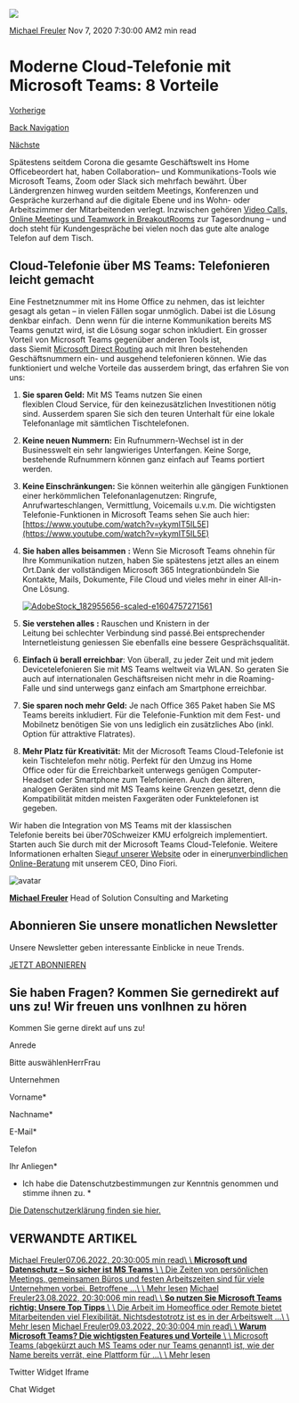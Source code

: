 ![](https://25917640.fs1.hubspotusercontent-eu1.net/hub/25917640/hubfs/AdobeStock_182955656-scaled-e1604757271561.webp?width=300&name=AdobeStock_182955656-scaled-e1604757271561.webp)

[Michael Freuler](https://blog.dinotronic.ch/author/michael-freuler) Nov 7, 2020 7:30:00 AM2 min read

# Moderne Cloud-Telefonie mit Microsoft Teams: 8 Vorteile

[Vorherige](https://blog.dinotronic.ch/blog/cloud-en/die-top-5-der-digital-workplace-trends-2021)

[Back Navigation](https://blog.dinotronic.ch/)

[Nächste](https://blog.dinotronic.ch/blog/vietnam/die-vietnamesischen-kollegen-sind-bestens-im-team-integriert)

Spätestens seitdem Corona die gesamte Geschäftswelt ins Home Officebeordert hat, haben Collaboration– und Kommunikations-Tools wie Microsoft Teams, Zoom oder Slack sich mehrfach bewährt. Über Ländergrenzen hinweg wurden seitdem Meetings, Konferenzen und Gespräche kurzerhand auf die digitale Ebene und ins Wohn- oder Arbeitszimmer der Mitarbeitenden verlegt. Inzwischen gehören [Video Calls, Online Meetings und Teamwork in BreakoutRooms](https://www.dinotronic.ch/blog/digital-workplace/online-meetings-revolutionieren-die-zusammenarbeit/) zur Tagesordnung – und doch steht für Kundengespräche bei vielen noch das gute alte analoge Telefon auf dem Tisch.

## Cloud-Telefonie über MS Teams: Telefonieren leicht gemacht

Eine Festnetznummer mit ins Home Office zu nehmen, das ist leichter gesagt als getan – in vielen Fällen sogar unmöglich. Dabei ist die Lösung denkbar einfach.  Denn wenn für die interne Kommunikation bereits MS Teams genutzt wird, ist die Lösung sogar schon inkludiert. Ein grosser Vorteil von Microsoft Teams gegenüber anderen Tools ist, dass Siemit [Microsoft Direct Routing](https://www.microsoft.com/de-ch/microsoft-365/microsoft-teams/voice-calling?market=ch) auch mit Ihren bestehenden Geschäftsnummern ein- und ausgehend telefonieren können. Wie das funktioniert und welche Vorteile das ausserdem bringt, das erfahren Sie von uns:

1. **Sie sparen Geld:** Mit MS Teams nutzen Sie einen flexiblen Cloud Service, für den keinezusätzlichen Investitionen nötig sind. Ausserdem sparen Sie sich den teuren Unterhalt für eine lokale Telefonanlage mit sämtlichen Tischtelefonen.
2. **Keine neuen Nummern:** Ein Rufnummern-Wechsel ist in der Businesswelt ein sehr langwieriges Unterfangen. Keine Sorge, bestehende Rufnummern können ganz einfach auf Teams portiert werden.
3. **Keine Einschränkungen:** Sie können weiterhin alle gängigen Funktionen einer herkömmlichen Telefonanlagenutzen: Ringrufe, Anrufwarteschlangen, Vermittlung, Voicemails u.v.m. Die wichtigsten Telefonie-Funktionen in Microsoft Teams sehen Sie auch hier:  [https://www.youtube.com/watch?v=ykymIT5IL5E](https://www.youtube.com/watch?v=ykymIT5IL5E)
4. **Sie haben alles beisammen** **:** Wenn Sie Microsoft Teams ohnehin für Ihre Kommunikation nutzen, haben Sie spätestens jetzt alles an einem Ort.Dank der vollständigen Microsoft 365 Integrationbündeln Sie Kontakte, Mails, Dokumente, File Cloud und vieles mehr in einer All-in-One Lösung.





    [![AdobeStock_182955656-scaled-e1604757271561](https://blog.dinotronic.ch/hs-fs/hubfs/AdobeStock_182955656-scaled-e1604757271561.webp?width=960&height=639&name=AdobeStock_182955656-scaled-e1604757271561.webp)](https://www.dinotronic.ch/?attachment_id=10016)

5. **Sie verstehen alles** **:** Rauschen und Knistern in der Leitung bei schlechter Verbindung sind passé.Bei entsprechender Internetleistung geniessen Sie ebenfalls eine bessere Gesprächsqualität.
6. **Einfach ü** **berall erreichbar**: Von überall, zu jeder Zeit und mit jedem Devicetelefonieren Sie mit MS Teams weltweit via WLAN. So geraten Sie auch auf internationalen Geschäftsreisen nicht mehr in die Roaming-Falle und sind unterwegs ganz einfach am Smartphone erreichbar.
7. **Sie sparen noch mehr Geld:** Je nach Office 365 Paket haben Sie MS Teams bereits inkludiert. Für die Telefonie-Funktion mit dem Fest- und Mobilnetz benötigen Sie von uns lediglich ein zusätzliches Abo (inkl. Option für attraktive Flatrates).
8. **Mehr Platz für Kreativität:** Mit der Microsoft Teams Cloud-Telefonie ist kein Tischtelefon mehr nötig. Perfekt für den Umzug ins Home Office oder für die Erreichbarkeit unterwegs genügen Computer-Headset oder Smartphone zum Telefonieren. Auch den älteren, analogen Geräten sind mit MS Teams keine Grenzen gesetzt, denn die Kompatibilität mitden meisten Faxgeräten oder Funktelefonen ist gegeben.

Wir haben die Integration von MS Teams mit der klassischen Telefonie bereits bei über70Schweizer KMU erfolgreich implementiert. Starten auch Sie durch mit der Microsoft Teams Cloud-Telefonie. Weitere Informationen erhalten Sie[auf unserer Website](https://www.dinotronic.ch/teams-telefonie/) oder in einer[unverbindlichen Online-Beratung](https://www.dinotronic.ch/teams-telefonie/#single/0) mit unserem CEO, Dino Fiori.

![avatar](https://25917640.fs1.hubspotusercontent-eu1.net/hub/25917640/hubfs/01_Visual%20Content/01_Mitarbeiter-Fotos/Michael%20Freuler%20klein.png?width=290&name=Michael%20Freuler%20klein.png)

[**Michael Freuler**](https://blog.dinotronic.ch/author/michael-freuler) Head of Solution Consulting and Marketing

## Abonnieren Sie unsere monatlichen Newsletter

Unsere Newsletter geben interessante Einblicke in neue Trends.

[JETZT ABONNIEREN](https://cta-eu1.hubspot.com/web-interactives/public/v1/track/click?encryptedPayload=AVxigLIPcaOqDL1BGXUK2ANwAjKf14GVEP87AkEBL53Uemc0ithQKH7ts1yF%2BHgG3%2FQ4OWw1vPVv3Ku31%2FAg6PMWOy6BSFPkBrwAaZ4RBt3gTcvKAYGFwODuyg4pXwj6N9VMJxXayMN8UhUegYkRwrxBi%2FdCea8%2Br57FAThfYRH54FujPbuIjBtRD4M1z6H6lTA%3D&portalId=25917640&webInteractiveContentId=114201044682&webInteractiveId=151726273754&containerType=EMBEDDED&pageUrl=https%3A%2F%2Fblog.dinotronic.ch%2Fblog%2Fdigital-workplace%2Fmoderne-cloud-telefonie-mit-microsoft-teams-8-vorteile&pageTitle=Moderne+Cloud-Telefonie+mit+Microsoft+Teams%3A+8+Vorteile&referrer=&userAgent=Mozilla%2F5.0+%28X11%3B+Linux+x86_64%29+AppleWebKit%2F537.36+%28KHTML%2C+like+Gecko%29+Chrome%2F132.0.0.0+Safari%2F537.36&hutk=&hssc=&hstc=&pageId=116869601467)

## Sie haben Fragen? Kommen Sie gernedirekt auf uns zu! Wir freuen uns vonIhnen zu hören

Kommen Sie gerne direkt auf uns zu!

Anrede

Bitte auswählenHerrFrau

Unternehmen

Vorname\*

Nachname\*

E-Mail\*

Telefon

Ihr Anliegen\*

- Ich habe die Datenschutzbestimmungen zur Kenntnis genommen und stimme ihnen zu.
\*

[Die Datenschutzerklärung finden sie hier.](https://dinotronic.ch/datenschutz)

## VERWANDTE ARTIKEL

[Michael Freuler07.06.2022, 20:30:005 min read\\
\\
**Microsoft und Datenschutz – So sicher ist MS Teams** \\
\\
Die Zeiten von persönlichen Meetings, gemeinsamen Büros und festen Arbeitszeiten sind für viele Unternehmen vorbei. Betroffene ...\\
\\
Mehr lesen](https://blog.dinotronic.ch/blog/digital-workplace/microsoft-und-datenschutz-so-sicher-ist-ms-teams) [Michael Freuler23.08.2022, 20:30:006 min read\\
\\
**So nutzen Sie Microsoft Teams richtig: Unsere Top Tipps** \\
\\
Die Arbeit im Homeoffice oder Remote bietet Mitarbeitenden viel Flexibilität. Nichtsdestotrotz ist es in der Arbeitswelt ...\\
\\
Mehr lesen](https://blog.dinotronic.ch/blog/digital-workplace/so-nutzen-sie-microsoft-teams-richtig-unsere-top-tipps) [Michael Freuler09.03.2022, 20:30:004 min read\\
\\
**Warum Microsoft Teams? Die wichtigsten Features und Vorteile** \\
\\
Microsoft Teams (abgekürzt auch MS Teams oder nur Teams genannt) ist, wie der Name bereits verrät, eine Plattform für ...\\
\\
Mehr lesen](https://blog.dinotronic.ch/blog/digital-workplace/warum-microsoft-teams-die-wichtigsten-features-und-vorteile)

Twitter Widget Iframe

Chat Widget